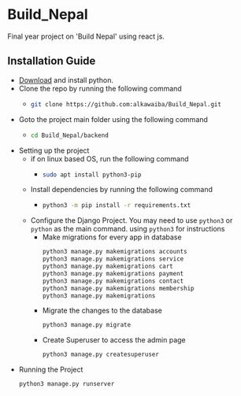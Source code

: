 # Build_Nepal

Final year project on 'Build Nepal' using react js.

## Installation Guide

* [Download](https://www.python.org/downloads/) and install python.
* Clone the repo by running the following command
    * ```bash
      git clone https://github.com:alkawaiba/Build_Nepal.git
      ```
* Goto the project main folder using the following command
    * ```bash
      cd Build_Nepal/backend
      ```
* Setting up the project
    * if on linux based OS, run the following command
        * ```bash
          sudo apt install python3-pip
          ```
    * Install dependencies by running the following command
        * ```bash
          python3 -m pip install -r requirements.txt
          ```
    * Configure the Django Project. You may need to use `python3` or `python` as the main command. using `python3` for
      instructions
        * Make migrations for every app in database
          ```bash
          python3 manage.py makemigrations accounts
          python3 manage.py makemigrations service
          python3 manage.py makemigrations cart
          python3 manage.py makemigrations payment
          python3 manage.py makemigrations contact
          python3 manage.py makemigrations membership
          python3 manage.py makemigrations
          ```
        * Migrate the changes to the database
          ```bash
          python3 manage.py migrate
          ```
        * Create Superuser to access the admin page
          ```bash
          python3 manage.py createsuperuser
          ``` 
* Running the Project
  ```bash
  python3 manage.py runserver
  ```

